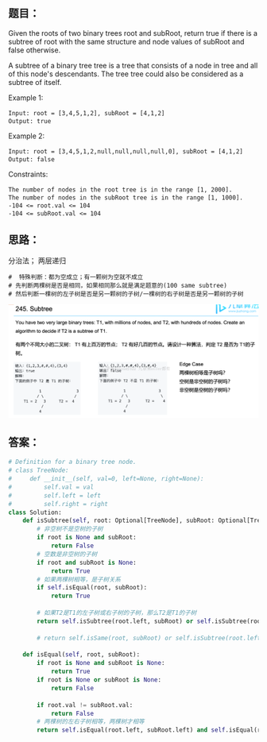## 题目：
Given the roots of two binary trees root and subRoot, return true if there is a subtree of root with the same structure and node values of subRoot and false otherwise.

A subtree of a binary tree tree is a tree that consists of a node in tree and all of this node's descendants. The tree tree could also be considered as a subtree of itself.

Example 1:
```
Input: root = [3,4,5,1,2], subRoot = [4,1,2]
Output: true
```
Example 2:
```
Input: root = [3,4,5,1,2,null,null,null,null,0], subRoot = [4,1,2]
Output: false
``` 
Constraints:
```
The number of nodes in the root tree is in the range [1, 2000].
The number of nodes in the subRoot tree is in the range [1, 1000].
-104 <= root.val <= 104
-104 <= subRoot.val <= 104
```

## 思路：
分治法；
两层递归
```
#  特殊判断：都为空成立；有一颗树为空就不成立
# 先判断两棵树是否是相同，如果相同那么就是满足题意的(100 same subtree)
# 然后判断一棵树的左子树是否是另一颗树的子树/一棵树的右子树是否是另一颗树的子树
```

![c](https://github.com/SSRRBB/Leetcode/blob/main/Images/109.png)


## 答案：
```python
# Definition for a binary tree node.
# class TreeNode:
#     def __init__(self, val=0, left=None, right=None):
#         self.val = val
#         self.left = left
#         self.right = right
class Solution:
    def isSubtree(self, root: Optional[TreeNode], subRoot: Optional[TreeNode]) -> bool:
        # 非空树不是空树的子树
        if root is None and subRoot: 
            return False
        # 空数是非空树的子树
        if root and subRoot is None:
            return True
        # 如果两棵树相等，是子树关系
        if self.isEqual(root, subRoot):
            return True
        
        # 如果T2是T1的左子树或右子树的子树，那么T2是T1的子树
        return self.isSubtree(root.left, subRoot) or self.isSubtree(root.right, subRoot)
        
        # return self.isSame(root, subRoot) or self.isSubtree(root.left, subRoot) or self.isSubtree(root.right, subRoot)

    def isEqual(self, root, subRoot):
        if root is None and subRoot is None:
            return True
        if root is None or subRoot is None:
            return False

        if root.val != subRoot.val:
            return False
        # 两棵树的左右子树相等，两棵树才相等    
        return self.isEqual(root.left, subRoot.left) and self.isEqual(root.right, subRoot.right)
        
```
